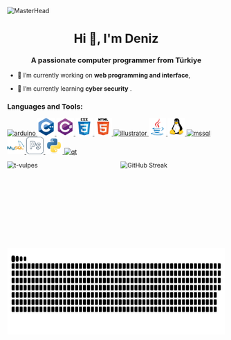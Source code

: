 ![MasterHead](https://media.licdn.com/dms/image/D4D16AQHzIDntxw5Flw/profile-displaybackgroundimage-shrink_350_1400/0/1715682851098?e=1726704000&v=beta&t=3iLBjGEN8PUuCZJaT2wnJmN28PFgk5FqaMIsFwdDl2s)

<h1 align="center">Hi 👋, I'm Deniz</h1>
<h3 align="center">A passionate computer programmer from Türkiye</h3>

- 🔭 I’m currently working on **web programming and interface**,

- 🌱 I’m currently learning **cyber security** .

<p align="left"></p>

<h3 align="left">Languages and Tools:</h3>
<p align="left">
  <a href="https://www.arduino.cc/" target="_blank" rel="noreferrer">
    <img src="https://cdn.worldvectorlogo.com/logos/arduino-1.svg" alt="arduino" width="40" height="40"/>
  </a>
  <a href="https://www.w3schools.com/cpp/" target="_blank" rel="noreferrer">
    <img src="https://raw.githubusercontent.com/devicons/devicon/master/icons/cplusplus/cplusplus-original.svg" alt="cplusplus" width="40" height="40"/>
  </a>
  <a href="https://www.w3schools.com/cs/" target="_blank" rel="noreferrer">
    <img src="https://raw.githubusercontent.com/devicons/devicon/master/icons/csharp/csharp-original.svg" alt="csharp" width="40" height="40"/>
  </a>
  <a href="https://www.w3schools.com/css/" target="_blank" rel="noreferrer">
    <img src="https://raw.githubusercontent.com/devicons/devicon/master/icons/css3/css3-original-wordmark.svg" alt="css3" width="40" height="40"/>
  </a>
  <a href="https://www.w3.org/html/" target="_blank" rel="noreferrer">
    <img src="https://raw.githubusercontent.com/devicons/devicon/master/icons/html5/html5-original-wordmark.svg" alt="html5" width="40" height="40"/>
  </a>
  <a href="https://www.adobe.com/in/products/illustrator.html" target="_blank" rel="noreferrer">
    <img src="https://www.vectorlogo.zone/logos/adobe_illustrator/adobe_illustrator-icon.svg" alt="illustrator" width="40" height="40"/>
  </a>
  <a href="https://www.java.com" target="_blank" rel="noreferrer">
    <img src="https://raw.githubusercontent.com/devicons/devicon/master/icons/java/java-original.svg" alt="java" width="40" height="40"/>
  </a>
  <a href="https://www.linux.org/" target="_blank" rel="noreferrer">
    <img src="https://raw.githubusercontent.com/devicons/devicon/master/icons/linux/linux-original.svg" alt="linux" width="40" height="40"/>
  </a>
  <a href="https://www.microsoft.com/en-us/sql-server" target="_blank" rel="noreferrer">
    <img src="https://www.svgrepo.com/show/303229/microsoft-sql-server-logo.svg" alt="mssql" width="40" height="40"/>
  </a>
  <a href="https://www.mysql.com/" target="_blank" rel="noreferrer">
    <img src="https://raw.githubusercontent.com/devicons/devicon/master/icons/mysql/mysql-original-wordmark.svg" alt="mysql" width="40" height="40"/>
  </a>
  <a href="https://www.photoshop.com/en" target="_blank" rel="noreferrer">
    <img src="https://raw.githubusercontent.com/devicons/devicon/master/icons/photoshop/photoshop-line.svg" alt="photoshop" width="40" height="40"/>
  </a>
  <a href="https://www.python.org" target="_blank" rel="noreferrer">
    <img src="https://raw.githubusercontent.com/devicons/devicon/master/icons/python/python-original.svg" alt="python" width="40" height="40"/>
  </a>
  <a href="https://www.qt.io/" target="_blank" rel="noreferrer">
    <img src="https://upload.wikimedia.org/wikipedia/commons/0/0b/Qt_logo_2016.svg" alt="qt" width="40" height="40"/>
  </a>
</p>

<div style="display: flex; flex-direction: row; align-items: center; justify-content: space-between;">
  <img src="https://github-readme-stats.vercel.app/api/top-langs?username=t-vulpes&show_icons=true&locale=en&layout=compact" alt="t-vulpes" style="width: 48%; height: 200px;"/>
  <img src="https://github-readme-streak-stats.herokuapp.com/?user=T-vulpes&theme=dark&date_format=j%20M%5B%20Y%5D" alt="GitHub Streak" style="width: 48%; height: 200px;"/>
</div>

<picture>
  <source media="(prefers-color-scheme: dark)" srcset="https://raw.githubusercontent.com/T-vulpes/T-vulpes/output/github-contribution-grid-snake-dark.svg" style="width: 100%; height: 200px;">
  <source media="(prefers-color-scheme: light)" srcset="https://raw.githubusercontent.com/T-vulpes/T-vulpes/output/github-contribution-grid-snake.svg" style="width: 100%; height: 200px;">
  <img alt="github contribution grid snake animation" src="https://raw.githubusercontent.com/T-vulpes/T-vulpes/output/github-contribution-grid-snake.svg" style="width: 100%; height: 200px;">
</picture>
